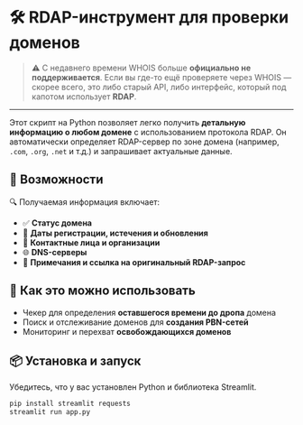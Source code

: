 # 🛠 RDAP-инструмент для проверки доменов

> ⚠️ С недавнего времени WHOIS больше **официально не поддерживается**. Если вы где-то ещё проверяете через WHOIS — скорее всего, это либо старый API, либо интерфейс, который под капотом использует **RDAP**.

---

Этот скрипт на Python позволяет легко получить **детальную информацию о любом домене** с использованием протокола RDAP. Он автоматически определяет RDAP-сервер по зоне домена (например, `.com`, `.org`, `.net` и т.д.) и запрашивает актуальные данные.

## 🚀 Возможности

🔍 Получаемая информация включает:

- ✅ **Статус домена**
- 📅 **Даты регистрации, истечения и обновления**
- 👥 **Контактные лица и организации**
- 🌐 **DNS-серверы**
- 📄 **Примечания и ссылка на оригинальный RDAP-запрос**

## 🧠 Как это можно использовать

- Чекер для определения **оставшегося времени до дропа** домена
- Поиск и отслеживание доменов для **создания PBN-сетей**
- Мониторинг и перехват **освобождающихся доменов**

## 📦 Установка и запуск

Убедитесь, что у вас установлен Python и библиотека Streamlit.

```bash
pip install streamlit requests
streamlit run app.py
